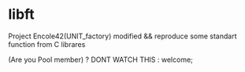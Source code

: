 # libft

Project Encole42(UNIT_factory)
modified && reproduce some standart function from C librares

(Are you Pool member) ? DONT WATCH THIS : welcome;
